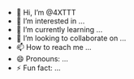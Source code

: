 - 👋 Hi, I’m @4XTTT
- 👀 I’m interested in ...
- 🌱 I’m currently learning ...
- 💞️ I’m looking to collaborate on ...
- 📫 How to reach me ...
- 😄 Pronouns: ...
- ⚡ Fun fact: ...

<!---
4XTTT/4XTTT is a ✨ special ✨ repository because its `README.md` (this file) appears on your GitHub profile.
You can click the Preview link to take a look at your changes.
--->
